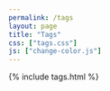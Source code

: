 ```yaml
---
permalink: /tags
layout: page
title: "Tags"
css: ["tags.css"]
js: ["change-color.js"]
---
```

{% include tags.html %}